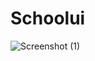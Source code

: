 # Schoolui


![Screenshot (1)](https://user-images.githubusercontent.com/68461661/147543025-bea5a747-0a5d-42da-b2fe-9f378fdd1529.png)
